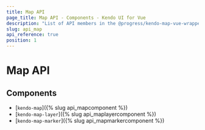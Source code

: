 ```yaml
---
title: Map API
page_title: Map API - Components - Kendo UI for Vue
description: "List of API members in the @progress/kendo-map-vue-wrapper package, part of Kendo UI for Vue."
slug: api_map
api_reference: true
position: 1
---
```


# Map API

## Components

* [`kendo-map`]({% slug api_mapcomponent %})
* [`kendo-map-layer`]({% slug api_maplayercomponent %})
* [`kendo-map-marker`]({% slug api_mapmarkercomponent %})